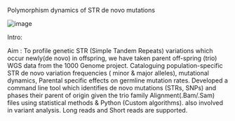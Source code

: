 Polymorphism dynamics of STR de novo mutations

![image](https://github.com/user-attachments/assets/80e7439a-ec5f-4ee5-8739-a055e86f2c34)



Intro:

Aim : To profile genetic STR (Simple Tandem Repeats) variations which occur newly(de
novo) in offspring, we have taken parent off-spring (trio) WGS data from the 1000 Genome
project. Cataloguing population-specific STR de novo variation frequencies ( minor &
major alleles), mutational dynamics, Parental specific effects on germline mutation rates.
Developed a command line tool which identifies de novo mutations (STRs, SNPs) and phases their 
parent of origin given the trio family Alignment(.Bam/.Sam) files using statistical methods &
Python (Custom algorithms). also involved in variant analysis. Long reads and Short reads are supported.
